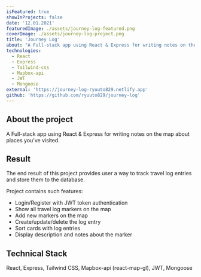 ```yaml
---
isFeatured: true
showInProjects: false
date: '12.01.2021'
featuredImage: ./assets/journey-log-featured.png
coverImage: ./assets/journey-log-project.png
title: 'Journey Log'
about: "A Full-stack app using React & Express for writing notes on the map about places you've visited."
technologies:
  - React
  - Express
  - Tailwind-css
  - Mapbox-api
  - JWT
  - Mongoose
external: 'https://journey-log-ryuuto829.netlify.app'
github: 'https://github.com/ryuuto829/journey-log'
---
```


## About the project

A Full-stack app using React & Express for writing notes on the map about places you've visited.

## Result

The end result of this project provides user a way to track travel log entries and store them to the database.

Project contains such features:

- Login/Register with JWT token authentication
- Show all travel log markers on the map
- Add new markers on the map
- Create/update/delete the log entry
- Sort cards with log entries
- Display description and notes about the marker

## Technical Stack

React, Express, Tailwind CSS, Mapbox-api (react-map-gl), JWT, Mongoose
